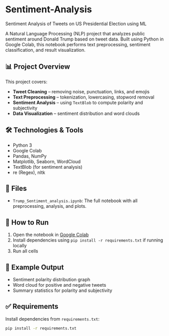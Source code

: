   # Sentiment-Analysis
Sentiment Analysis of Tweets on US Presidential Election using ML


A Natural Language Processing (NLP) project that analyzes public sentiment around Donald Trump based on tweet data. Built using Python in Google Colab, this notebook performs text preprocessing, sentiment classification, and result visualization.

## 📊 Project Overview

This project covers:
- **Tweet Cleaning** – removing noise, punctuation, links, and emojis
- **Text Preprocessing** – tokenization, lowercasing, stopword removal
- **Sentiment Analysis** – using `TextBlob` to compute polarity and subjectivity
- **Data Visualization** – sentiment distribution and word clouds

## 🛠️ Technologies & Tools

- Python 3
- Google Colab
- Pandas, NumPy
- Matplotlib, Seaborn, WordCloud
- TextBlob (for sentiment analysis)
- re (Regex), nltk

## 📁 Files

- `Trump_Sentiment_analysis.ipynb`: The full notebook with all preprocessing, analysis, and plots.

## 🚀 How to Run

1. Open the notebook in [Google Colab](https://colab.research.google.com/)
2. Install dependencies using `pip install -r requirements.txt` if running locally
3. Run all cells

## 📌 Example Output

- Sentiment polarity distribution graph
- Word cloud for positive and negative tweets
- Summary statistics for polarity and subjectivity

## ✅ Requirements

Install dependencies from `requirements.txt`:

```bash
pip install -r requirements.txt
